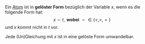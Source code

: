 Ein [Atom](Logik/Atom.md) ist in __gelöster Form__ bezüglich der Variable $x$, wenn es die folgende Form hat:
$$x\sim t, \textbf{ wobei } \sim \in \lbrace <, >, =\rbrace$$
und $x$ kommt nicht in $t$ vor.

Jede (Un)Gleichung mit $x$ ist in eine gelöste Form umwandelbar.